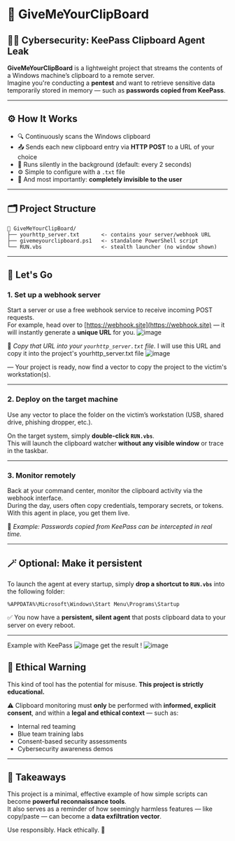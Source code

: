 # 🧪 GiveMeYourClipBoard

## 🕵️‍♂️ Cybersecurity: KeePass Clipboard Agent Leak

**GiveMeYourClipBoard** is a lightweight project that streams the contents of a Windows machine’s clipboard to a remote server.  
Imagine you're conducting a **pentest** and want to retrieve sensitive data temporarily stored in memory — such as **passwords copied from KeePass**.

---

## ⚙️ How It Works

- 🔍 Continuously scans the Windows clipboard
- 📤 Sends each new clipboard entry via **HTTP POST** to a URL of your choice
- 🔄 Runs silently in the background (default: every 2 seconds)
- ⚙️ Simple to configure with a `.txt` file
- 🫥 And most importantly: **completely invisible to the user**

---

## 🗂️ Project Structure

```
📁 GiveMeYourClipBoard/
├── yourhttp_server.txt       <- contains your server/webhook URL
├── givemeyourclipboard.ps1   <- standalone PowerShell script
└── RUN.vbs                   <- stealth launcher (no window shown)
```

---

## 🚀 Let's Go

### 1. Set up a webhook server

Start a server or use a free webhook service to receive incoming POST requests.  
For example, head over to [https://webhook.site](https://webhook.site) — it will instantly generate a **unique URL** for you.
![image](https://github.com/user-attachments/assets/dc40c327-0ec0-4f1a-85df-3ebb7f31e0f0)

📸 _Copy that URL into your `yourhttp_server.txt` file._
I will use this URL and copy it into the project's yourhttp_server.txt file
![image](https://github.com/user-attachments/assets/5a4aac05-c3da-4e6a-b32e-0d4c4b8458bc)

— Your project is ready, now find a vector to copy the project to the victim's workstation(s).

---

### 2. Deploy on the target machine

Use any vector to place the folder on the victim’s workstation (USB, shared drive, phishing dropper, etc.).

On the target system, simply **double-click `RUN.vbs`**.  
This will launch the clipboard watcher **without any visible window** or trace in the taskbar.

---

### 3. Monitor remotely

Back at your command center, monitor the clipboard activity via the webhook interface.  
During the day, users often copy credentials, temporary secrets, or tokens. With this agent in place, you get them live.

📸 _Example: Passwords copied from KeePass can be intercepted in real time._

---

## 🪄 Optional: Make it persistent

To launch the agent at every startup, simply **drop a shortcut to `RUN.vbs`** into the following folder:

```
%APPDATA%\Microsoft\Windows\Start Menu\Programs\Startup
```

✅ You now have a **persistent, silent agent** that posts clipboard data to your server on every reboot.

---

Example with KeePass
![image](https://github.com/user-attachments/assets/0653659d-7952-4948-aadd-07adc0c67ab9)
get the result !
![image](https://github.com/user-attachments/assets/5e47b1d2-1d49-44d1-8913-68ce8964fe8c)


## 🔐 Ethical Warning

This kind of tool has the potential for misuse. **This project is strictly educational.**

⚠️ Clipboard monitoring must **only** be performed with **informed, explicit consent**, and within a **legal and ethical context** — such as:

- Internal red teaming
- Blue team training labs
- Consent-based security assessments
- Cybersecurity awareness demos

---

## 🧠 Takeaways

This project is a minimal, effective example of how simple scripts can become **powerful reconnaissance tools**.  
It also serves as a reminder of how seemingly harmless features — like copy/paste — can become a **data exfiltration vector**.

Use responsibly. Hack ethically. 🔐
